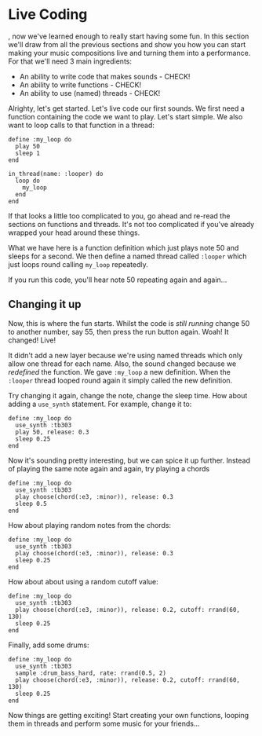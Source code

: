 # Live Coding

, now we've learned enough to really start having some fun. In this section we'll draw from all the previous sections and show you how you can start making your music compositions live and turning them into a performance. For that we'll need 3 main ingredients:

* An ability to write code that makes sounds - CHECK!
* An ability to write functions - CHECK!
* An ability to use (named) threads - CHECK!

Alrighty, let's get started. Let's live code our first sounds. We first need a function containing the code we want to play. Let's start simple. We also want to loop calls to that function in a thread:

```
define :my_loop do
  play 50
  sleep 1
end

in_thread(name: :looper) do
  loop do
    my_loop
  end
end
```

If that looks a little too complicated to you, go ahead and re-read the sections on functions and threads. It's not too complicated if you've already wrapped your head around these things. 

What we have here is a function definition which just plays note 50 and sleeps for a second. We then define a named thread called `:looper` which just loops round calling `my_loop` repeatedly. 

If you run this code, you'll hear note 50 repeating again and again...

## Changing it up

Now, this is where the fun starts. Whilst the code is *still running* change 50 to another number, say 55, then press the run button again. Woah! It changed! Live!

It didn't add a new layer because we're using named threads which only allow one thread for each name. Also, the sound changed because we *redefined* the function. We gave `:my_loop` a new definition. When the `:looper` thread looped round again it simply called the new definition.

Try changing it again, change the note, change the sleep time. How about adding a `use_synth` statement. For example, change it to:

```
define :my_loop do
  use_synth :tb303
  play 50, release: 0.3
  sleep 0.25
end
```

Now it's sounding pretty interesting, but we can spice it up further. Instead of playing the same note again and again, try playing a chords

```
define :my_loop do
  use_synth :tb303
  play choose(chord(:e3, :minor)), release: 0.3
  sleep 0.5
end
```

How about playing random notes from the chords:

```
define :my_loop do
  use_synth :tb303
  play choose(chord(:e3, :minor)), release: 0.3
  sleep 0.25
end
```

How about about using a random cutoff value:

```
define :my_loop do
  use_synth :tb303
  play choose(chord(:e3, :minor)), release: 0.2, cutoff: rrand(60, 130)
  sleep 0.25
end
```

Finally, add some drums:

```
define :my_loop do
  use_synth :tb303
  sample :drum_bass_hard, rate: rrand(0.5, 2)
  play choose(chord(:e3, :minor)), release: 0.2, cutoff: rrand(60, 130)
  sleep 0.25
end
```

Now things are getting exciting! Start creating your own functions, looping them in threads and perform some music for your friends...
